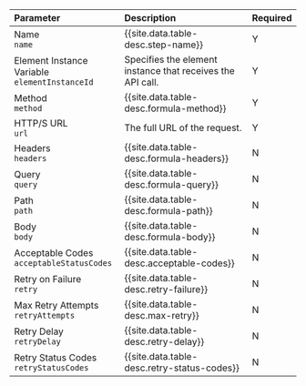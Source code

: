 | Parameter | Description   | Required |
| :------------- | :------------- | :------------- |
| Name</br>`name`  |  {{site.data.table-desc.step-name}}  | Y |
| Element Instance Variable</br>`elementInstanceId`  |  Specifies the element instance that receives the API call.  | Y |
| Method</br>`method`  |  {{site.data.table-desc.formula-method}} | Y |
| HTTP/S URL</br>`url`  |  The full URL of the request.  | Y |
| Headers</br>`headers`  |  {{site.data.table-desc.formula-headers}}  | N |
| Query</br>`query`  |  {{site.data.table-desc.formula-query}}  | N |
| Path</br>`path` | {{site.data.table-desc.formula-path}} | N |
| Body</br>`body` | {{site.data.table-desc.formula-body}} | N |
| Acceptable Codes</br>`acceptableStatusCodes` | {{site.data.table-desc.acceptable-codes}} | N |
| Retry on Failure</br>`retry` | {{site.data.table-desc.retry-failure}} | N |
| Max Retry Attempts</br>`retryAttempts` | {{site.data.table-desc.max-retry}} | N |
| Retry Delay</br>`retryDelay` | {{site.data.table-desc.retry-delay}}  | N |
| Retry Status Codes</br>`retryStatusCodes` | {{site.data.table-desc.retry-status-codes}} | N |
